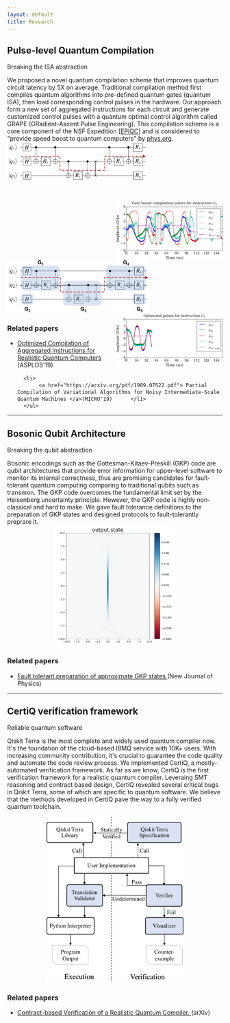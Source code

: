 ```yaml
---
layout: default
title: Research
---
```


Pulse-level Quantum Compilation
-------------------
<p id="secondarytitle"> Breaking the ISA abstraction </p> 
We proposed a novel quantum compilation scheme that improves quantum circuit latency by 5X on average. Traditional compilation method first compiles quantum algorithms into pre-defined quantum gates (quantum ISA), then load corresponding control pulses in the hardware. Our approach form a new set of aggregated instructions for each circuit and generate customized control pulses with a quantum optimal control algorithm called GRAPE (GRadient-Ascent Pulse Engineering). This compilation
scheme is a core component of the NSF Expedition [<a href="epiqc.uchicago.edu">EPiQC</a>] and is considered to "provide speed boost to quantum computers" by <a href="https://phys.org/news/2019-04-boost-quantum.html">phys.org</a>. 

<img src="../assets/img/QAOA_CriticalPath.png" width="330" style="padding-bottom: 45px;">
<img src="../assets/img/qaoa_demo1.png" width="250" align="right"> <br>
<img src="../assets/img/QAOA_Aggregated.png"  width="330">
<img src="../assets/img/qaoa_demo.png" width="250" align="right">

<div>
        <h3>Related papers </h3>
	    <ul>
        <li>
            <a href="https://arxiv.org/pdf/1902.01474.pdf">Optimized Compilation of Aggregated Instructions for Realistic Quantum Computers</a> (ASPLOS'19)
  	    </li>

      <li>
           <a href="https://arxiv.org/pdf/1909.07522.pdf"> Partial Compilation of Variational Algorithms for Noisy Intermediate-Scale Quantum Machines </a>(MICRO'19)      </li>
      </ul>
</div>

* * *

Bosonic Qubit Architecture
------------------------
<p id="secondarytitle"> Breaking the qubit abstraction </p> 
Bosonic encodings such as the Gottesman-Kitaev-Preskill (GKP) code are qubit architectures that provide error information for upper-level software to monitor its internal correctness, thus are promising candidates for fault-tolerant quantum computing comparing to traditional qubits such as transmon. The GKP code overcomes the fundamental limit set by the Heisenberg uncertainty principle. However, the GKP code is highly non-classical and hard to make. We gave fault tolerance definitions to the preparation of GKP states and designed protocols to fault-tolerantly preprare it.
<div align="center">
<img src="../assets/img/gkp.gif"  width="280">
</div>
<div>
        <h3>Related papers </h3>
	    <ul>
        <li>
           <a href="https://iopscience.iop.org/article/10.1088/1367-2630/ab3a62/pdf">Fault tolerant preparation of approximate GKP states </a>
           (New Journal of Physics)
        </li>
      </ul>
</div>

* * *

CertiQ verification framework
-------------------------
<p id="secondarytitle"> Reliable quantum software</p> 

Qiskit Terra is the most complete and widely used quantum compiler now. It's the foundation of the cloud-based IBMQ service with 10K+ users. With increasing community contribution, it's crucial to guarantee the code quality and automate the code review process. We implemented CertiQ, a mostly-automated verification framework. As far as we know, CertiQ is the first verification framework for a realistic quantum compiler. Leveraing SMT reasoning and contract based design, CertiQ revealed several critical bugs in Qiskit Terra, some of which are specific to quantum software. We believe that the methods developed in CertiQ pave the way to a fully verified quantum toolchain.
<div align="center">
<img src="../assets/img/certiq_flow.png"  width="320">
</div>
<div>
        <h3>Related papers </h3>
	    <ul>
            <li> <a href="https://arxiv.org/abs/1908.08963.pdf">
              Contract-based Verification of a Realistic Quantum Compiler. </a> (arXiv)
            </li>
        </ul>
</div>
